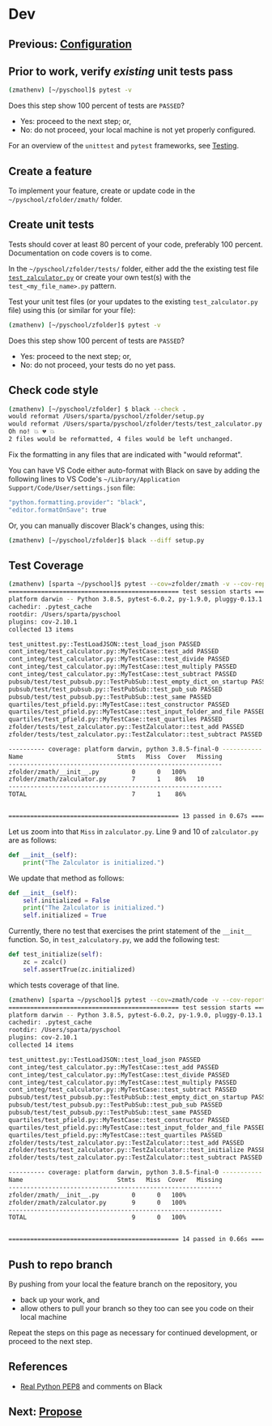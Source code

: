# Dev

## Previous: [Configuration](configuration.md)

## Prior to work, verify *existing* unit tests pass

```bash
(zmathenv) [~/pyschool]$ pytest -v
```

Does this step show 100 percent of tests are `PASSED`?

* Yes: proceed to the next step; or, 
* No: do not proceed, your local machine is not yet properly configured.

For an overview of the `unittest` and `pytest` frameworks, see [Testing](../../testing/README.md).

## Create a feature

To implement your feature, create or update code in the `~/pyschool/zfolder/zmath/` folder.

## Create unit tests

Tests should cover at least 80 percent of your code, preferably 100 
percent.  Documentation on code covers is to come.

In the `~/pyschool/zfolder/tests/` folder, either add the the existing test file [`test_zalculator.py`](../tests/test_zalculator.py) or create your own test(s) with the `test_<my_file_name>.py` pattern.

Test your unit test files (or your updates to the existing `test_zalculator.py` file) using this (or similar for your file):

```bash
(zmathenv) [~/pyschool/zfolder]$ pytest -v 
```

Does this step show 100 percent of tests are `PASSED`?

* Yes: proceed to the next step; or, 
* No: do not proceed, your tests do no yet pass.

## Check code style

```bash
(zmathenv) [~/pyschool/zfolder] $ black --check .
would reformat /Users/sparta/pyschool/zfolder/setup.py
would reformat /Users/sparta/pyschool/zfolder/tests/test_zalculator.py
Oh no! 💥 💔 💥
2 files would be reformatted, 4 files would be left unchanged.
```

Fix the formatting in any files that are indicated with "would reformat".  

You can have VS Code either auto-format with Black on save by 
adding the following lines to VS Code's `~/Library/Application Support/Code/User/settings.json` file:

```bash
"python.formatting.provider": "black",
"editor.formatOnSave": true
```

Or, you can manually discover Black's changes, using this:

```bash
(zmathenv) [~/pyschool/zfolder]$ black --diff setup.py
```

## Test Coverage

```bash
(zmathenv) [sparta ~/pyschool]$ pytest --cov=zfolder/zmath -v --cov-report term-missing
=============================================== test session starts ===============================================
platform darwin -- Python 3.8.5, pytest-6.0.2, py-1.9.0, pluggy-0.13.1 -- /opt/miniconda3/envs/zmathenv/bin/python
cachedir: .pytest_cache
rootdir: /Users/sparta/pyschool
plugins: cov-2.10.1
collected 13 items                                                                                                

test_unittest.py::TestLoadJSON::test_load_json PASSED                                                       [  7%]
cont_integ/test_calculator.py::MyTestCase::test_add PASSED                                                  [ 15%]
cont_integ/test_calculator.py::MyTestCase::test_divide PASSED                                               [ 23%]
cont_integ/test_calculator.py::MyTestCase::test_multiply PASSED                                             [ 30%]
cont_integ/test_calculator.py::MyTestCase::test_subtract PASSED                                             [ 38%]
pubsub/test/test_pubsub.py::TestPubSub::test_empty_dict_on_startup PASSED                                   [ 46%]
pubsub/test/test_pubsub.py::TestPubSub::test_pub_sub PASSED                                                 [ 53%]
pubsub/test/test_pubsub.py::TestPubSub::test_same PASSED                                                    [ 61%]
quartiles/test_pfield.py::MyTestCase::test_constructor PASSED                                               [ 69%]
quartiles/test_pfield.py::MyTestCase::test_input_folder_and_file PASSED                                     [ 76%]
quartiles/test_pfield.py::MyTestCase::test_quartiles PASSED                                                 [ 84%]
zfolder/tests/test_zalculator.py::TestZalculator::test_add PASSED                                           [ 92%]
zfolder/tests/test_zalculator.py::TestZalculator::test_subtract PASSED                                      [100%]

---------- coverage: platform darwin, python 3.8.5-final-0 -----------
Name                          Stmts   Miss  Cover   Missing
-----------------------------------------------------------
zfolder/zmath/__init__.py         0      0   100%
zfolder/zmath/zalculator.py       7      1    86%   10
-----------------------------------------------------------
TOTAL                             7      1    86%


=============================================== 13 passed in 0.67s ================================================
```

Let us zoom into that `Miss` in `zalculator.py`.  Line 9 and 10 of
`zalculator.py` are as follows:

```python
def __init__(self):
    print("The Zalculator is initialized.")
```

We update that method as follows:
```python
def __init__(self):
    self.initialized = False
    print("The Zalculator is initialized.")
    self.initialized = True
```

Currently, there no test that exercises the print statement 
of the `__init__` function. So, in `test_zalculatory.py`, 
we add the following test:

```python
def test_initialize(self):
    zc = zcalc()
    self.assertTrue(zc.initialized)
```

which tests coverage of that line.

```bash
(zmathenv) [sparta ~/pyschool]$ pytest --cov=zmath/code -v --cov-report term-missing
=============================================== test session starts ===============================================
platform darwin -- Python 3.8.5, pytest-6.0.2, py-1.9.0, pluggy-0.13.1 -- /opt/miniconda3/envs/zmathenv/bin/python
cachedir: .pytest_cache
rootdir: /Users/sparta/pyschool
plugins: cov-2.10.1
collected 14 items                                                                                                

test_unittest.py::TestLoadJSON::test_load_json PASSED                                                       [  7%]
cont_integ/test_calculator.py::MyTestCase::test_add PASSED                                                  [ 14%]
cont_integ/test_calculator.py::MyTestCase::test_divide PASSED                                               [ 21%]
cont_integ/test_calculator.py::MyTestCase::test_multiply PASSED                                             [ 28%]
cont_integ/test_calculator.py::MyTestCase::test_subtract PASSED                                             [ 35%]
pubsub/test/test_pubsub.py::TestPubSub::test_empty_dict_on_startup PASSED                                   [ 42%]
pubsub/test/test_pubsub.py::TestPubSub::test_pub_sub PASSED                                                 [ 50%]
pubsub/test/test_pubsub.py::TestPubSub::test_same PASSED                                                    [ 57%]
quartiles/test_pfield.py::MyTestCase::test_constructor PASSED                                               [ 64%]
quartiles/test_pfield.py::MyTestCase::test_input_folder_and_file PASSED                                     [ 71%]
quartiles/test_pfield.py::MyTestCase::test_quartiles PASSED                                                 [ 78%]
zfolder/tests/test_zalculator.py::TestZalculator::test_add PASSED                                           [ 85%]
zfolder/tests/test_zalculator.py::TestZalculator::test_initialize PASSED                                    [ 92%]
zfolder/tests/test_zalculator.py::TestZalculator::test_subtract PASSED                                      [100%]

---------- coverage: platform darwin, python 3.8.5-final-0 -----------
Name                          Stmts   Miss  Cover   Missing
-----------------------------------------------------------
zfolder/zmath/__init__.py         0      0   100%
zfolder/zmath/zalculator.py       9      0   100%
-----------------------------------------------------------
TOTAL                             9      0   100%


=============================================== 14 passed in 0.66s ================================================
```

## Push to repo branch

By pushing from your local the feature branch on the repository, you

* back up your work, and
* allow others to pull your branch so they too can see you code on their local machine

Repeat the steps on this page as necessary for continued development, or proceed to the next step.

## References

* [Real Python PEP8](https://realpython.com/python-pep8/) and comments on Black

## Next: [Propose](propose.md)